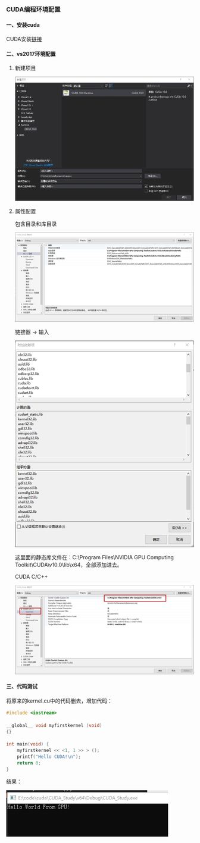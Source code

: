 ### CUDA编程环境配置

#### 一、安装cuda

CUDA安装[链接](<https://github.com/lsmilesmile/skills/blob/master/GTX1050CUDA10.0VS2017win10.md>)



#### 二、vs2017环境配置

1. 新建项目

   ![](./imgs/3_imgs/1.jpg)

2. 属性配置

   包含目录和库目录

   ![](./imgs/3_imgs/2.jpg)

   链接器 -> 输入

   ![](./imgs/3_imgs/3.jpg)

   这里面的静态库文件在：C:\Program Files\NVIDIA GPU Computing Toolkit\CUDA\v10.0\lib\x64，全部添加进去。

   CUDA C/C++

   ![](./imgs/3_imgs/4.jpg)



#### 三、代码测试

将原来的kernel.cu中的代码删去，增加代码：

```cpp
#include <iostream>

__global__ void myfirstkernel (void)
{}

int main(void) {
	myfirstkernel << <1, 1 >> > ();
	printf("Hello CUDA!\n");
	return 0;
}
```

结果：

![](./imgs/3_imgs/5.jpg)

